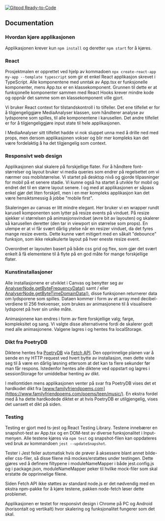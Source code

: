 [![Gitpod Ready-to-Code](https://img.shields.io/badge/Gitpod-Ready--to--Code-blue?logo=gitpod)](https://gitpod.idi.ntnu.no/#https://gitlab.stud.idi.ntnu.no/it2810-h20/team-02/prosjekt-2)

## Documentation

### Hvordan kjøre applikasjonen
Applikasjonen krever kun `npm install` og deretter `npm start` for å kjøres.

### React
Prosjektmalen er opprettet ved hjelp av kommadoen `npx create-react-app my-app --template typescript` som gir et enkel React applikasjon skrevet i TypeScript.
Alle komponentene med unntak av App.tsx er funksjonelle komponenter, mens App.tsx er en klassekomponent.
Grunnen til dette er at funksjonelle komponenter sammen med React Hooks krever mindre kode og oppnår det samme som en klassekomponent ville gjort.

Vi bruker React context for tilstandskontroll i to tilfeller. Det ene tilfellet er for å tilgjengeliggjøre MediaAnalyser klassen, som håndterer analyse av lydsporene som spilles, til alle komponentene i karusellen.
Det andre tilfellet er for å tilgjengeliggjøre input state til hele applikasjonen.

I MediaAnalyser sitt tilfellet hadde vi nok sluppet unna med å drille ned med props, men dersom applikasjonen vokser og blir mer kompleks kan det være fordelaktig å ha det tilgjengelig som context.

### Responsivt web design
Applikasjonen skal skalere på forskjellige flater. For å håndtere font-størrelser og layout bruker vi media queries som endrer på regelsettet om vi nærmer oss mobilstørrelse. Vi startet på desktop nivå og gjorde tilpasninger for mobil på et senere stadie. Vi kunne også ha startet å utvikle for mobil og endret det til en større layout senere. I og med at applikasjonen er såpass enkel gjør det liten forskjell, men i en mer kompleks applikasjon kan det være hensiktsmessig å jobbe "mobile first".

Skaleringen av canvas er litt mindre elegant. Her bruker vi en wrapper rundt karusell komponenten som lytter på resize events på vinduet. På resize sjekker vi størrelsen på animasjonsvinduet (øvre bit av layouten) og skalerer så karusellen deretter (den tar in viewport sin størrelse som props). En ulempe er at vi får svært dårlig ytelse når en resizer vinduet, da det fyres mange resize events. Dette kunne vært mitigert med en såkalt "debounce" funksjon, som ikke rekalkulerte layout på hver eneste resize event.

Overordnet er layouten basert på både css grid og flex, som gjør det svært enkelt å få elementene til å flyte på en god måte for mange forskjellige flater.

### Kunstinstallasjoner
Alle installasjonene er utviklet i Canvas og benytter seg av [AnalyserNode.getByteFrequencyData()](https://developer.mozilla.org/en-US/docs/Web/API/AnalyserNode/getByteFrequencyData) samt / eller [AnalyserNode.getByteTimeDomainData()](https://developer.mozilla.org/en-US/docs/Web/API/AnalyserNode/getByteTimeDomainData), disse funksjonen returnerer data om lydsporene som spilles.
Dataen kommer i form av et array med decibel-verdiene til 256 frekvenser, som brukes av animasjonene til å visualisere lydsporet på hver sin unike måte.

Animasjonene kan endres i form av flere forskjellige valg; farge, kompleksitet og sang. Vi valgte disse alternativene fordi de skalerer godt med alle animasjonene.
Valgene lagres i og hentes fra localStorage. 

### Dikt fra PoetryDB
Diktene hentes fra [PoetryDB](https://poetrydb.org/index.html) via [Fetch API](https://developer.mozilla.org/en-US/docs/Web/API/Fetch_API).
Den opprinnelige planen var å sende en ny HTTP request ved hvert bytte av installasjon, men dette viste seg til å være en dårlig løsning ettersom at det kan ta flere sekunder før man får respons.
Istedenfor hentes alle diktene ved oppstart og lagres i sessionStorage for umiddelbar henting av dikt.

I mellomtiden mens applikasjonen venter på svar fra PoetryDB vises det et hardkodet dikt fra [www.familyfriendpoems.com](https://www.familyfriendpoems.com/poems/teen/music/).
En ekstra fordel med å ha dette hardkodede diktet er at hvis PoetryDB er utilgjengelig, vises det uansett et dikt på siden.

### Testing
Testing er gjort med ts-jest og React Testing Library. Testene innebærer en snapshot-test av App.tsx og en DOM-test av diverse funksjonalitet i Input-menyen. 
Alle testene kjøres via `npm test` og snapshot-filen kan oppdateres ved bruk av kommandoen `jest --updateSnapshot`.

Tester i Jest feiler automatisk hvis de prøver å aksessere blant annet bilde- eller css-filer, så disse filene må mockes/erstattes under testingen. 
Dette gjøres ved å definere filtypene i moduleNameMapper i både jest.config.js og i package.json, moduleNameMapper peker til hvilke mock-filer som skal erstatte de opprinnelige filene.

Siden Fetch API ikke støttes av standard node.js er det nødvendig med en ekstra npm-pakke for å kjøre testene, pakken node-fetch løser dette problemet.

Applikasjonen er testet for responsivt design i Chrome på PC og Android (horisontalt og vertikalt) hvor skalering og funksjonalitet fungerer som det skal.




